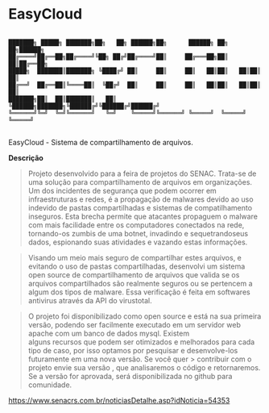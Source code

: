 # EasyCloud
```

███████╗ █████╗ ███████╗██╗   ██╗ ██████╗██╗      ██████╗ ██╗   ██╗██████╗ 
██╔════╝██╔══██╗██╔════╝╚██╗ ██╔╝██╔════╝██║     ██╔═══██╗██║   ██║██╔══██╗
█████╗  ███████║███████╗ ╚████╔╝ ██║     ██║     ██║   ██║██║   ██║██║  ██║
██╔══╝  ██╔══██║╚════██║  ╚██╔╝  ██║     ██║     ██║   ██║██║   ██║██║  ██║
███████╗██║  ██║███████║   ██║   ╚██████╗███████╗╚██████╔╝╚██████╔╝██████╔╝
╚══════╝╚═╝  ╚═╝╚══════╝   ╚═╝    ╚═════╝╚══════╝ ╚═════╝  ╚═════╝ ╚═════╝ 
                                                                           
```
<p>EasyCloud - Sistema de compartilhamento de arquivos.</p> 


**Descrição**

> Projeto desenvolvido para a feira de projetos do SENAC. Trata-se de uma solução para compartilhamento de arquivos em organizações. Um dos incidentes de segurança 
que podem ocorrer em infraestruturas e redes, é a propagação de malwares devido ao uso indevido de pastas compartilhadas e sistemas de compatilhamento inseguros. 
Esta brecha  permite que atacantes propaguem o malware com mais facilidade entre os computadores conectados na rede, tornando-os zumbis de uma botnet, invadindo e        sequetrandoseus dados, espionando suas atividades e vazando estas informações.
     
>Visando um meio mais seguro de compartilhar estes arquivos, e evitando o uso de pastas compartilhadas, desenvolvi um sistema open source de compartilhamento de arquivos que      valida se os arquivos compartilhados são realmente seguros ou se pertencem a algum dos tipos de  malware. Essa verificação é feita em softwares antivirus através da API do        virustotal. 
     
>O projeto foi disponibilizado como open source e está na sua primeira versão, podendo ser facilmente executado em um servidor web apache com um banco de dados mysql. Existem  
alguns recursos que podem ser otimizados e melhorados para cada tipo de caso, por isso optamos por pesquisar e desenvolve-los futuramente em uma nova versão. Se você quer     >   contribuir com o projeto envie sua versão , que analisaremos o código e retornaremos. Se a versão for aprovada, será disponibilizada no github para comunidade.
 
 
<a href="https://www.senacrs.com.br/noticiasDetalhe.asp?idNoticia=54353">https://www.senacrs.com.br/noticiasDetalhe.asp?idNoticia=54353</a>
  
